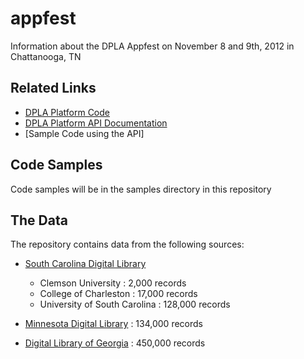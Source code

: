 appfest
=======

Information about the DPLA Appfest on November 8 and 9th, 2012 in Chattanooga, TN

## Related Links

* [DPLA Platform Code](https://github.com/dpla/platform)
* [DPLA Platform API Documentation](https://github.com/dpla/platform/wiki)
* [Sample Code using the API]

## Code Samples

Code samples will be in the samples directory in this repository

## The Data

The repository contains data from the following sources:

* [South Carolina Digital Library](http://www.scmemory.org/index.php)
  * Clemson University : 2,000 records
  * College of Charleston : 17,000 records
  * University of South Carolina : 128,000 records

* [Minnesota Digital Library](http://reflections.mndigital.org/) : 134,000 records
* [Digital Library of Georgia](http://dlg.galileo.usg.edu/) : 450,000 records